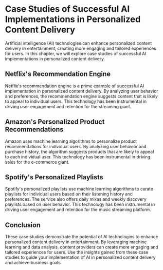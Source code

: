 # Case Studies of Successful AI Implementations in Personalized Content Delivery

Artificial intelligence (AI) technologies can enhance personalized content delivery in entertainment, creating more engaging and tailored experiences for users. In this chapter, we will explore case studies of successful AI implementations in personalized content delivery.

Netflix's Recommendation Engine
-------------------------------

Netflix's recommendation engine is a prime example of successful AI implementation in personalized content delivery. By analyzing user behavior and preferences, the recommendation engine suggests content that is likely to appeal to individual users. This technology has been instrumental in driving user engagement and retention for the streaming giant.

Amazon's Personalized Product Recommendations
---------------------------------------------

Amazon uses machine learning algorithms to personalize product recommendations for individual users. By analyzing user behavior and purchase history, the algorithm suggests products that are likely to appeal to each individual user. This technology has been instrumental in driving sales for the e-commerce giant.

Spotify's Personalized Playlists
--------------------------------

Spotify's personalized playlists use machine learning algorithms to curate playlists for individual users based on their listening history and preferences. The service also offers daily mixes and weekly discovery playlists based on user behavior. This technology has been instrumental in driving user engagement and retention for the music streaming platform.

Conclusion
----------

These case studies demonstrate the potential of AI technologies to enhance personalized content delivery in entertainment. By leveraging machine learning and data analysis, content providers can create more engaging and tailored experiences for users. Use the insights gained from these case studies to guide your implementation of AI in personalized content delivery and achieve business goals.
